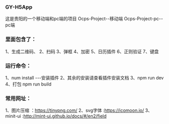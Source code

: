 ### GY-H5App
   这是贵阳的一个移动端和pc端的项目
   Ocps-Project--移动端
   Ocps-Project-pc--pc端
### 里面包含了：
   1、生成二维码、
   2、扫码
   3、弹框
   4、加密
   5、日历插件
   6、正则验证
   7、键盘
### 运行命令：
 1、num install ---安装插件
 2、其余的安装请查看插件安装文档
 3、npm run dev
 4、打包 npm run build
### 常用网址：
 1、图片压缩 ：https://tinypng.com/
 2、svg字体 :https://icomoon.io/
 3、minit-ui  :http://mint-ui.github.io/docs/#/en2/field
